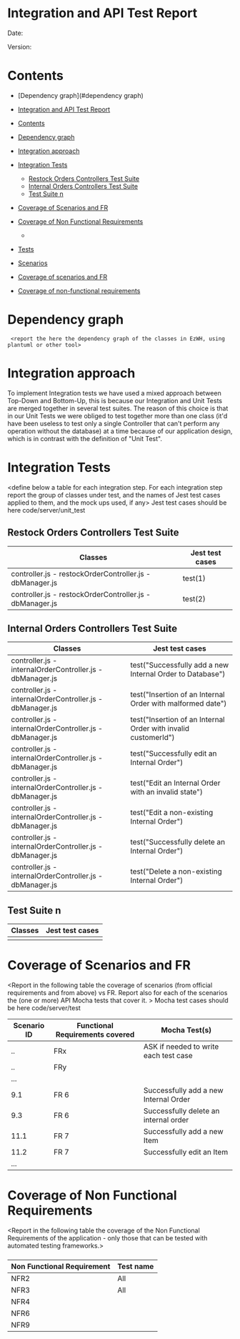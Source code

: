 # Integration and API Test Report

Date:

Version:

# Contents

- [Dependency graph](#dependency graph)

- [Integration and API Test Report](#integration-and-api-test-report)
- [Contents](#contents)
- [Dependency graph](#dependency-graph)
- [Integration approach](#integration-approach)
- [Integration Tests](#integration-tests)
  - [Restock Orders Controllers Test Suite](#restock-orders-controllers-test-suite)
  - [Internal Orders Controllers Test Suite](#internal-orders-controllers-test-suite)
  - [Test Suite n](#test-suite-n)
- [Coverage of Scenarios and FR](#coverage-of-scenarios-and-fr)
- [Coverage of Non Functional Requirements](#coverage-of-non-functional-requirements)
    - [](#)

- [Tests](#tests)

- [Scenarios](#scenarios)

- [Coverage of scenarios and FR](#scenario-coverage)
- [Coverage of non-functional requirements](#nfr-coverage)



# Dependency graph 

     <report the here the dependency graph of the classes in EzWH, using plantuml or other tool>
     
# Integration approach
To implement Integration tests we have used a mixed approach between Top-Down and Bottom-Up, this is because our Integration and Unit Tests are merged together in several test suites.
The reason of this choice is that in our Unit Tests we were obliged to test together more than one class (it'd have been useless to test only a single Controller that can't perform any operation without the database) at a time because of our application design, which is in contrast with the definition of "Unit Test".


    


#  Integration Tests


   <define below a table for each integration step. For each integration step report the group of classes under test, and the names of
     Jest test cases applied to them, and the mock ups used, if any> Jest test cases should be here code/server/unit_test

## Restock Orders Controllers Test Suite 
| Classes                                                  | Jest test cases |
| -------------------------------------------------------- | --------------- |
| controller.js - restockOrderController.js - dbManager.js | test(1)         |
| controller.js - restockOrderController.js - dbManager.js | test(2)         |



## Internal Orders Controllers Test Suite
| Classes                                                   | Jest test cases                                                |
| --------------------------------------------------------- | -------------------------------------------------------------- |
| controller.js - internalOrderController.js - dbManager.js | test("Successfully add a new Internal Order to Database")      |
| controller.js - internalOrderController.js - dbManager.js | test("Insertion of an Internal Order with malformed date")     |
| controller.js - internalOrderController.js - dbManager.js | test("Insertion of an Internal Order with invalid customerId") |
| controller.js - internalOrderController.js - dbManager.js | test("Successfully edit an Internal Order")                    |
| controller.js - internalOrderController.js - dbManager.js | test("Edit an Internal Order with an invalid state")           |
| controller.js - internalOrderController.js - dbManager.js | test("Edit a non-existing Internal Order")                     |
| controller.js - internalOrderController.js - dbManager.js | test("Successfully delete an Internal Order")                  |
| controller.js - internalOrderController.js - dbManager.js | test("Delete a non-existing Internal Order")                   |


## Test Suite n 

   
| Classes | Jest test cases |
| ------- | --------------- |
|         |                 |





# Coverage of Scenarios and FR


<Report in the following table the coverage of  scenarios (from official requirements and from above) vs FR. 
Report also for each of the scenarios the (one or more) API Mocha tests that cover it. >  Mocha test cases should be here code/server/test




| Scenario ID | Functional Requirements covered | Mocha  Test(s)                        |
| ----------- | ------------------------------- | ------------------------------------- |
| ..          | FRx                             | ASK if needed to write each test case |
| ..          | FRy                             |                                       |
| ...         |                                 |                                       |
| 9.1         | FR 6                            | Successfully add a new Internal Order |
| 9.3         | FR 6                            | Successfully delete an internal order |
| 11.1        | FR 7                            | Successfully add a new Item           |
| 11.2        | FR 7                            | Successfully edit an Item             |
| ...         |                                 |                                       |



# Coverage of Non Functional Requirements


<Report in the following table the coverage of the Non Functional Requirements of the application - only those that can be tested with automated testing frameworks.>


### 

| Non Functional Requirement | Test name |
| -------------------------- | --------- |
| NFR2                       | All       |
| NFR3                       | All       |
| NFR4                       |           |
| NFR6                       |           |
| NFR9                       |           |
